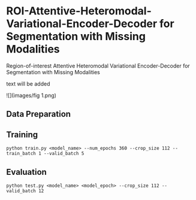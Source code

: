 # ROI-Attentive-Heteromodal-Variational-Encoder-Decoder for Segmentation with Missing Modalities
Region-of-interest Attentive Heteromodal Variational Encoder-Decoder for Segmentation with Missing Modalities

text will be added

![](images/fig 1.png)

## Data Preparation

## Training
```
python train.py <model_name> --num_epochs 360 --crop_size 112 --train_batch 1 --valid_batch 5
```
## Evaluation
```
python test.py <model_name> <model_epoch> --crop_size 112 --valid_batch 12
```

